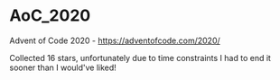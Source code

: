 # AoC_2020
Advent of Code 2020 - https://adventofcode.com/2020/

Collected 16 stars, unfortunately due to time constraints I had to end it sooner than I would've liked!
